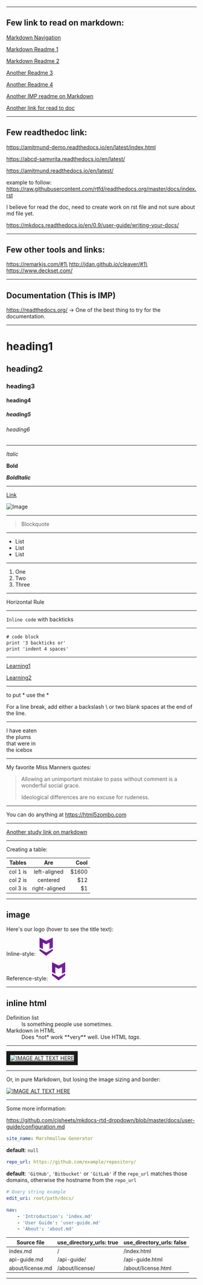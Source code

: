 

---
## Few link to read on markdown:

[Markdown Navigation](https://docsify.now.sh/custom-navbar)

[Markdown Readme 1](http://aplib.github.io/markdown-site-template/docs/layout.html)

[Markdown Readme 2](https://commonmark.org/help/)

[Another Readme 3](https://github.com/adam-p/markdown-here/wiki/Markdown-Cheatsheet)

[Another Readme 4](https://sourceforge.net/p/opensidebarx/wiki/markdown_syntax/)

[Another IMP readme on Markdown](https://www.markdownguide.org/getting-started/)

[Another link for read to doc](https://docs.readthedocs.io/en/latest/intro/getting-started-with-sphinx.html)

---
## Few readthedoc link:
https://amitmund-demo.readthedocs.io/en/latest/index.html

https://abcd-samvrita.readthedocs.io/en/latest/

https://amitmund.readthedocs.io/en/latest/

example to follow:
https://raw.githubusercontent.com/rtfd/readthedocs.org/master/docs/index.rst

I believe for read the doc, need to create work on rst file and not sure about md file yet.

https://mkdocs.readthedocs.io/en/0.9/user-guide/writing-your-docs/


---
## Few other tools and links:
https://remarkjs.com/#1\
http://jdan.github.io/cleaver/#1\
https://www.deckset.com/

---
## Documentation (This is IMP)
https://readthedocs.org/  -> One of the best thing to try for the documentation.



---
# heading1
## heading2
### heading3
#### heading4
##### heading5
###### heading6

---
*Italic*

**Bold**

***BoldItalic***

---
[Link](http://a.com)

![Image](http://url/a.png)

---
> Blockquote

---

* List
* List
* List

---
1. One
2. Two
3. Three

---

Horizontal Rule

---

`Inline code` with backticks

---

```
# code block
print '3 backticks or'
print 'indent 4 spaces'
```

---

[Learning1](https://commonmark.org/help/tutorial/)

[Learning2](https://commonmark.org/help/tutorial/02-emphasis.html)

---
to put * use the \* 

For a line break, add either a backslash \ or two blank spaces at the end of the line.

---

I have eaten\
the plums\
that were in\
the icebox

---
My favorite Miss Manners quotes:

> Allowing an unimportant mistake to pass without comment is a wonderful social grace.
>
> Ideological differences are no excuse for rudeness.

---

You can do anything at <https://html5zombo.com>

---

[Another study link on markdown](https://www.markdownguide.org/getting-started)

---
Creating a table:

| Tables   |      Are      |  Cool |
|----------|:-------------:|------:|
| col 1 is |  left-aligned | $1600 |
| col 2 is |    centered   |   $12 |
| col 3 is | right-aligned |    $1 |

---

## image
Here's our logo (hover to see the title text):

Inline-style: 
![alt text](https://github.com/adam-p/markdown-here/raw/master/src/common/images/icon48.png "Logo Title Text 1")

Reference-style: 
![alt text][logo]

[logo]: https://github.com/adam-p/markdown-here/raw/master/src/common/images/icon48.png "Logo Title Text 2"

---

## inline html
<dl>
  <dt>Definition list</dt>
  <dd>Is something people use sometimes.</dd>

  <dt>Markdown in HTML</dt>
  <dd>Does *not* work **very** well. Use HTML <em>tags</em>.</dd>
</dl>

---

<a href="http://www.youtube.com/watch?feature=player_embedded&v=YOUTUBE_VIDEO_ID_HERE
" target="_blank"><img src="http://img.youtube.com/vi/YOUTUBE_VIDEO_ID_HERE/0.jpg" 
alt="IMAGE ALT TEXT HERE" width="240" height="180" border="10" /></a>

---

Or, in pure Markdown, but losing the image sizing and border:

[![IMAGE ALT TEXT HERE](http://img.youtube.com/vi/YOUTUBE_VIDEO_ID_HERE/0.jpg)](http://www.youtube.com/watch?v=YOUTUBE_VIDEO_ID_HERE)

---
Some more information:

https://github.com/cjsheets/mkdocs-rtd-dropdown/blob/master/docs/user-guide/configuration.md

```yaml
site_name: Marshmallow Generator
```

**default**: `null`

```yaml
repo_url: https://github.com/example/repository/
```

**default**: `'GitHub'`, `'Bitbucket'` or `'GitLab'` if the `repo_url` matches
those domains, otherwise the hostname from the `repo_url`

```yaml
# Query string example
edit_uri: root/path/docs/
```

```yaml
nav:
    - 'Introduction': 'index.md'
    - 'User Guide': 'user-guide.md'
    - 'About': 'about.md'
```

Source file      | use_directory_urls: true  | use_directory_urls: false
---------------- | ------------------------- | -------------------------
index.md         | /                         | /index.html
api-guide.md     | /api-guide/               | /api-guide.html
about/license.md | /about/license/           | /about/license.html

---



